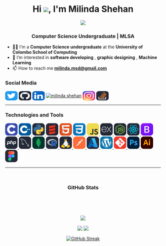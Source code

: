 <h1 align="center">Hi  <img src="https://media.giphy.com/media/hvRJCLFzcasrR4ia7z/giphy.gif" width="30px"/>, I'm Milinda Shehan</h1>
<div id="header" align="center">
  <img src="https://media.giphy.com/media/M9gbBd9nbDrOTu1Mqx/giphy.gif" width="100"/>
</div>
<h3 align="center">Computer Science Undergraduate | MLSA </h3>


- 👨‍💻 I’m a **Computer Science undergraduate** at the **University of Colombo School of Computing**
- 👀 I’m interested in **software developing** , **graphic designing** , **Machine Learning**
- 📫 How to reach me **milinda.msd@gmail.com**


<h3 align="left">Social Media</h3>
<p align="left">
<a href="https://twitter.com/milindashehan20" target="blank"><img align="center" src="https://github.com/tandpfun/skill-icons/blob/main/icons/Twitter.svg" alt="milindashehan20" height="30" width="40" /></a>
<a href="https://github.com/milindaShehan" target="blank"><img align="center" src="https://github.com/tandpfun/skill-icons/blob/main/icons/Github-Dark.svg" alt="milindaShehan" height="30" width="40" /></a>
<a href="https://linkedin.com/in/milinda-shehan" target="blank"><img align="center" src="https://github.com/tandpfun/skill-icons/blob/main/icons/LinkedIn.svg" alt="milinda-shehan" height="30" width="40" /></a>
<a href="https://fb.com/milinda shehan" target="blank"><img align="center" src="https://raw.githubusercontent.com/rahuldkjain/github-profile-readme-generator/master/src/images/icons/Social/facebook.svg" alt="milinda shehan" height="30" width="40" /></a>
<a href="https://instagram.com/milinda_shehan_" target="blank"><img align="center" src="https://github.com/tandpfun/skill-icons/blob/main/icons/Instagram.svg" alt="milinda_shehan_" height="30" width="40" /></a>
  <a href="https://stackoverflow.com/users/20905020/milinda-shehan" target="blank"><img align="center" src="https://github.com/tandpfun/skill-icons/blob/main/icons/StackOverflow-Dark.svg" alt="milinda_shehan_" height="30" width="40" /></a>
</p>
<hr>
<h3 align="left">Technologies and Tools</h3>
<p align="left">
<a href="https://www.cprogramming.com/" target="_blank" rel="noreferrer"> <img src="https://github.com/tandpfun/skill-icons/blob/main/icons/C.svg" alt="c" width="40" height="40"/> </a>
<a href="https://www.cprogramming.com/" target="_blank" rel="noreferrer"> <img src="https://github.com/tandpfun/skill-icons/blob/main/icons/CPP.svg" alt="c++" width="40" height="40"/> </a>
  <a href="https://www.python.org" target="_blank" rel="noreferrer"> <img src="https://github.com/tandpfun/skill-icons/blob/main/icons/Python-Dark.svg" alt="python" width="40" height="40"/> </a>
  <a href="https://www.python.org" target="_blank" rel="noreferrer"> <img src="https://github.com/tandpfun/skill-icons/blob/main/icons/Scala-Dark.svg" alt="python" width="40" height="40"/> </a>
<a href="https://www.html.com" target="_blank" rel="noreferrer"> <img src="https://github.com/tandpfun/skill-icons/blob/main/icons/HTML.svg" alt="HTML" width="40" height="40"/> </a> 
<a href="https://www.html.com" target="_blank" rel="noreferrer"> <img src="https://github.com/tandpfun/skill-icons/blob/main/icons/CSS.svg" alt="CSS" width="40" height="40"/> </a>
<a href="https://www.html.com" target="_blank" rel="noreferrer"> <img src="https://github.com/tandpfun/skill-icons/blob/main/icons/JavaScript.svg" alt="JS" width="40" height="40"/> </a>
  <a href="https://www.html.com" target="_blank" rel="noreferrer"> <img src="https://github.com/tandpfun/skill-icons/blob/main/icons/ExpressJS-Dark.svg" alt="JS" width="40" height="40"/> </a>
  <a href="https://www.html.com" target="_blank" rel="noreferrer"> <img src="https://github.com/tandpfun/skill-icons/blob/main/icons/NodeJS-Dark.svg" alt="JS" width="40" height="40"/> </a>
  <a href="https://www.html.com" target="_blank" rel="noreferrer"> <img src="https://github.com/tandpfun/skill-icons/blob/main/icons/React-Dark.svg" alt="JS" width="40" height="40"/> </a>
  <a href="https://www.html.com" target="_blank" rel="noreferrer"> <img src="https://github.com/tandpfun/skill-icons/blob/main/icons/Bootstrap.svg" alt="JS" width="40" height="40"/> </a>
  <a href="https://www.php.com" target="_blank" rel="noreferrer"> <img src="https://github.com/tandpfun/skill-icons/blob/main/icons/PHP-Dark.svg" alt="PHP" width="40" height="40"/> </a>
 <a href="https://www.mysql.com/" target="_blank" rel="noreferrer"> <img src="https://github.com/tandpfun/skill-icons/blob/main/icons/MySQL-Dark.svg" alt="mysql" width="40" height="40"/> </a> 
   <a href="https://www.php.com" target="_blank" rel="noreferrer"> <img src="https://github.com/tandpfun/skill-icons/blob/main/icons/MongoDB.svg" alt="PHP" width="40" height="40"/> </a>
  <a href="https://www.r.com" target="_blank" rel="noreferrer"> <img src="https://github.com/tandpfun/skill-icons/blob/main/icons/R-Dark.svg" alt="R" width="40" height="40"/> </a>
 <a href="https://www.linux.com" target="_blank" rel="noreferrer"> <img src="https://github.com/tandpfun/skill-icons/blob/main/icons/Linux-Dark.svg" alt="Linux" width="40" height="40"/> </a>   
 <a href="https://www.postman.com" target="_blank" rel="noreferrer"> <img src="https://github.com/tandpfun/skill-icons/blob/main/icons/Postman.svg" alt="postman" width="40" height="40"/> </a>   
 <a href="https://www.git.com" target="_blank" rel="noreferrer"> <img src="https://github.com/tandpfun/skill-icons/blob/main/icons/Azure-Dark.svg" alt="Git" width="40" height="40"/> </a>
  <a href="https://www.git.com" target="_blank" rel="noreferrer"> <img src="https://github.com/tandpfun/skill-icons/blob/main/icons/Wordpress.svg" alt="Git" width="40" height="40"/> </a>
<a href="https://www.git.com" target="_blank" rel="noreferrer"> <img src="https://github.com/tandpfun/skill-icons/blob/main/icons/Git.svg" alt="Git" width="40" height="40"/> </a>
<a href="https://www.photoshop.com/en" target="_blank" rel="noreferrer"> <img src="https://github.com/tandpfun/skill-icons/blob/main/icons/Photoshop.svg" alt="photoshop" width="40" height="40"/> </a> 
  <a href="https://www.photoshop.com/en" target="_blank" rel="noreferrer"> <img src="https://github.com/tandpfun/skill-icons/blob/main/icons/Illustrator.svg" alt="photoshop" width="40" height="40"/> </a>
<a href="https://www.figma.com/en" target="_blank" rel="noreferrer"> <img src="https://github.com/tandpfun/skill-icons/blob/main/icons/Figma-Dark.svg" alt="photoshop" width="40" height="40"/> </a>
</p> 
<hr>

<br>


<h3 align="center">GitHub Stats</h3>
<br>
<div id="badges" align="center">
<img src="https://komarev.com/ghpvc/?username=milindaShehan&style=flat-square&color=blue" alt=""/>
</div>
<br>
<p align="center"> <img src="https://github-profile-summary-cards.vercel.app/api/cards/profile-details?username=milindaShehan&theme=github_dark"/> </p>
<div align="center">
<img src="https://github-profile-summary-cards.vercel.app/api/cards/stats?username=milindaShehan&theme=github_dark"/>
<img src="https://github-profile-summary-cards.vercel.app/api/cards/productive-time?username=milindaShehan&theme=github_dark"/>
</div>
<div align="center">

[![GitHub Streak](https://github-readme-streak-stats.herokuapp.com?user=milindaShehan&theme=dark&border_radius=7&currStreakLabel=0A7BDD&ring=8BDD6D&background=00000002&fire=077BDD&border=3A3A3A&stroke=3A3A3A)](https://git.io/streak-stats)

</div>
